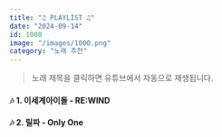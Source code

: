 ```yaml
---
title: "♫ PLAYLIST ♫"
date: "2024-09-14"
id: 1000
image: "/images/1000.png"
category: "노래 추천"
---
```

> 노래 제목을 클릭하면 유튜브에서 자동으로 재생됩니다.

<a href="https://youtu.be/fgSXAKsq-Vo?si=SDK_GoCfzMyFC6-v" 
   target="_blank" 
   style="color: inherit; text-decoration: none;">
    <h4> 🎶 1. 이세계아이돌 - RE:WIND </h4>
</a>

<a href="https://youtu.be/8XMdOV37ICw?si=sHdwXgkBrqQZE4t0"
target="_blank"
style="color: inherit; text-decoration: none;">
<h4> 🎶 2. 릴파 - Only One </h4>
</a>



